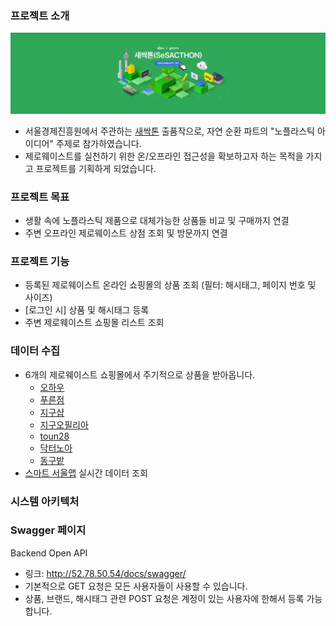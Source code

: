 ### 프로젝트 소개
![SeSSACTHON](docs/banner.gif)
- 서울경제진흥원에서 주관하는 [새싹톤](https://sesacthon-apply.goorm.io/) 출품작으로, 자연 순환 파트의 "노플라스틱 아이디어" 주제로 참가하였습니다.
- 제로웨이스트를 실천하기 위한 온/오프라인 접근성을 확보하고자 하는 목적을 가지고 프로젝트를 기획하게 되었습니다.

### 프로젝트 목표
- 생활 속에 노플라스틱 제품으로 대체가능한 상품들 비교 및 구매까지 연결
- 주변 오프라인 제로웨이스트 상점 조회 및 방문까지 연결

### 프로젝트 기능
- 등록된 제로웨이스트 온라인 쇼핑몰의 상품 조회 (필터: 해시태그, 페이지 번호 및 사이즈)
- [로그인 시] 상품 및 해시태그 등록
- 주변 제로웨이스트 쇼핑몰 리스트 조회


### 데이터 수집
- 6개의 제로웨이스트 쇼핑몰에서 주기적으로 상품을 받아옵니다.
  - [오하우](https://smartstore.naver.com/o-how/category/4319fa3d81d74df6ae16c2972e4253f2?cp=1)
  - [푸른점](https://www.bluestore.kr/store_all?n_media=27758&n_query=%EC%A0%9C%EB%A1%9C%EC%9B%A8%EC%9D%B4%EC%8A%A4%ED%8A%B8%EC%83%B5&n_rank=6&n_ad_group=grp-a001-01-000000033910524&n_ad=nad-a001-01-000000239527745&n_keyword_id=nkw-a001-01-000005310541094&n_keyword=%EC%A0%9C%EB%A1%9C%EC%9B%A8%EC%9D%B4%EC%8A%A4%ED%8A%B8%EC%83%B5&n_campaign_type=1&n_ad_group_type=1&NaPm=ct%3Dli8hzvpk%7Cci%3D0zW0003Xh7fyf3nE1KZG%7Ctr%3Dsa%7Chk%3D86b5c8913cd5cac6375ab903a1b9754cefd213b4)
  - [지구샵](https://www.jigushop.co.kr/all)
  - [지구오필리아](https://smartstore.naver.com/earthophelia)
  - [toun28](https://www.toun28.com/renew/product)
  - [닥터노아](https://www.doctornoah.net/HOME)
  - [동구밭](https://brand.naver.com/donggubat/category/df115fcac7bf412bbeef2047c4b18c99?cp=1)
- [스마트 서울맵](https://map.seoul.go.kr/smgis2/) 실시간 데이터 조회

### 시스템 아키텍처


### Swagger 페이지
Backend Open API
- 링크: http://52.78.50.54/docs/swagger/  
- 기본적으로 GET 요청은 모든 사용자들이 사용할 수 있습니다.
- 상품, 브랜드, 해시태그 관련 POST 요청은 계정이 있는 사용자에 한해서 등록 가능합니다.
